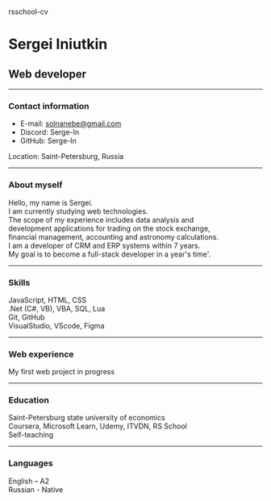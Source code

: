 rsschool-cv

# Sergei Iniutkin

## Web developer  

---------------------------
### Contact information

* E-mail: solnanebe@gmail.com
* Discord: Serge-In
* GitHub: Serge-In
  
Location: Saint-Petersburg, Russia

---------------------------
### About myself

Hello, my name is Sergei.   
I am currently studying web technologies.  
The scope of my experience includes data analysis and   
development applications for trading on the stock exchange,   
financial management, accounting and astronomy calculations.  
I am a developer of CRM and ERP systems within 7 years.   
My goal is to become a full-stack developer in a year's time'.  


---------------------------

### Skills

JavaScript, HTML, CSS  
.Net (C#, VB), VBA, SQL, Lua  
Git, GitHub   
VisualStudio, VScode, Figma  

---------------------------

### Web experience

My first web project in progress

---------------------------

### Education

Saint-Petersburg state university of economics  
Coursera, Microsoft Learn, Udemy, ITVDN, RS School   
Self-teaching


---------------------------
### Languages

English – A2  
Russian - Native
